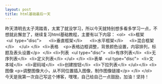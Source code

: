 ```yaml
---
layout: post
title: html基础最后一天
---
```


昨天清明去太子湾踏青，太累了就没学习，所以今天就特别想多看多学习一点，不想就此懈怠了，继续复习html基础教程，主要有以下内容： &lt;ol&gt;   &lt;li&gt;框架       &lt;ul  type="disc"&gt;       &lt;li&gt;垂直框架&lt;/li&gt;       &lt;li&gt;水平框架&lt;/li&gt;      &lt;li&gt;混合框架&lt;/li&gt;     &lt;/ul&gt; &lt;/li&gt;   &lt;li&gt;表格     &lt;p&gt;表格边框调整，背景颜色设置，内容排列，标题及表头设置&lt;/p&gt;   &lt;/li&gt;  &lt;li&gt;列表   &lt;ul type="disc"&gt;   &lt;li&gt;有序列表&lt;/li&gt;   &lt;li&gt;无序列表&lt;/li&gt;   &lt;li&gt;定义列表&lt;/li&gt;  &lt;/ul&gt; &lt;/li&gt;  &lt;li&gt;表单   &lt;ul type="disc"&gt;   &lt;li&gt;文本域&lt;/li&gt;   &lt;li&gt;密码域&lt;/li&gt;   &lt;li&gt;创建按钮&lt;/li&gt;   &lt;li&gt;下拉列表&lt;/li&gt;  &lt;/ul&gt;&lt;/li&gt;  &lt;li&gt;图像  &lt;p&gt;调整图像大小，从不同位置插入图像，制作图像链接&lt;/p&gt;  &lt;/li&gt;  &lt;/ol&gt;  今天是我第一次自己写这个博客，嘿嘿，自己给自己一点鼓励，加油！坚持！ 
